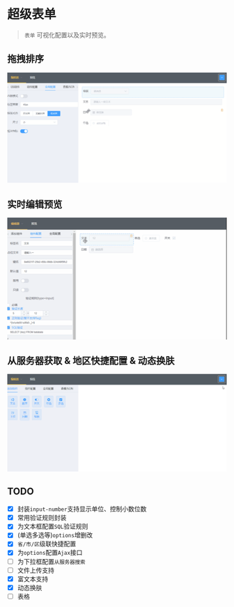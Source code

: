 # 超级表单

> `表单` 可视化配置以及实时预览。

## 拖拽排序
 ![draggable](./src/gifs/drag.gif)
## 实时编辑预览
 ![editable](./src/gifs/live.gif)
## 从服务器获取 & 地区快捷配置 & 动态换肤
 ![ajax](./src/gifs/ajax.gif)

## TODO
- [x] 封装`input-number`支持显示单位、控制小数位数
- [x] 常用验证规则封装
- [x] 为文本框配置`SQL`验证规则
- [x] (单选多选等)`options`增删改
- [x] `省/市/区`级联快捷配置
- [x] 为`options`配置`Ajax`接口
- [ ] 为下拉框配置`从服务器搜索`
- [ ] 文件上传支持
- [x] 富文本支持
- [x] 动态换肤
- [ ] 表格
<!-- - [ ] 为options集成 `默认值` 功能 -->
<!-- - [ ] 允许添加多条`RegExp`, `SQL`验证规则 -->
